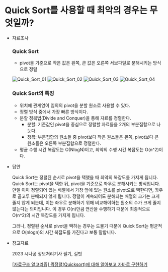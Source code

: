 # Quick Sort를 사용할 때 최악의 경우는 무엇일까?

- 자료조사
    
    ### Quick Sort
    
    - pivot을 기준으로 작은 값은 왼쪽, 큰 값은 오른쪽 서브파일로 분해시키는 방식으로 정렬
    
    ![Quick_Sort_01](https://user-images.githubusercontent.com/99192837/224106068-b336c67b-52a6-46ee-b25a-1df498767922.jpeg)
    ![Quick_Sort_02](https://user-images.githubusercontent.com/99192837/224106152-d851c4f8-7188-4e00-b477-24d3bcdecb4c.jpeg)
    ![Quick_Sort_03](https://user-images.githubusercontent.com/99192837/224106189-81ba7fa7-b737-45bd-80c0-898bee57ebfb.jpeg)
    ![Quick_Sort_04](https://user-images.githubusercontent.com/99192837/224106221-340846cb-0a84-4de4-8d0e-92fbac06eba7.jpeg)
    
    ### Quick Sort의 특징
    
    - 위치에 관계없이 임의의 pivot을 분할 원소로 사용할 수 있다.
    - 정렬 방식 중에서 가장 빠른 방식이다.
    - 분할 정복법(Divide and Conquer)을 통해 자료를 정렬한다.
        - 분할: 기준값인 pivot을 중심으로 정렬할 자료들을 2개의 부분집합으로 나눈다.
        - 정복: 부분집합의 원소들 중 pivot보다 작은 원소들은 왼쪽, pivot보다 큰 원소들은 오른쪽 부분집합으로 정렬한다.
    - 평균 수행 시간 복잡도는 O(NlogN)이고, 최악의 수행 시간 복잡도는 O(n^2)이다.
    
- 답안
    
    Quick Sort는 정렬된 순서로 pivot을 택했을 때 최악의 복잡도를 가지게 됩니다. Quick Sort는 pivot을 택한 뒤, pivot을 기준으로 좌우로 분해시키는 방식입니다. 만일 이미 정렬되어 있는 배열에서 가장 앞에 있는 원소를 pivot으로 택한다면, 좌우로 골고루 분배되지 않게 됩니다. 정렬이 계속되어도 분해되는 배열의 크기는 크게 줄지 않게 되는데, 이는 좌우로 분해하기 위해 비교해야하는 원소의 수가 크게 줄지 않는다는 의미입니다. 이 경우 O(n)만큼 연산을 수행하기 때문에 최종적으로 O(n^2)의 시간 복잡도를 가지게 됩니다.
    
    그러나, 정렬된 순서로 pivot을 택하는 경우는 드물기 때문에 Quick Sort는 평균적으로 O(nlogn)의 시간 복잡도를 가진다고 보통 말합니다.
    
- 참고자료
    
    2023 시나공 정보처리기사 필기, 길벗
    
    [[자료구조 알고리즘] 퀵정렬(Quicksort)에 대해 알아보고 자바로 구현하기](https://www.youtube.com/watch?v=7BDzle2n47c&t=139s)
